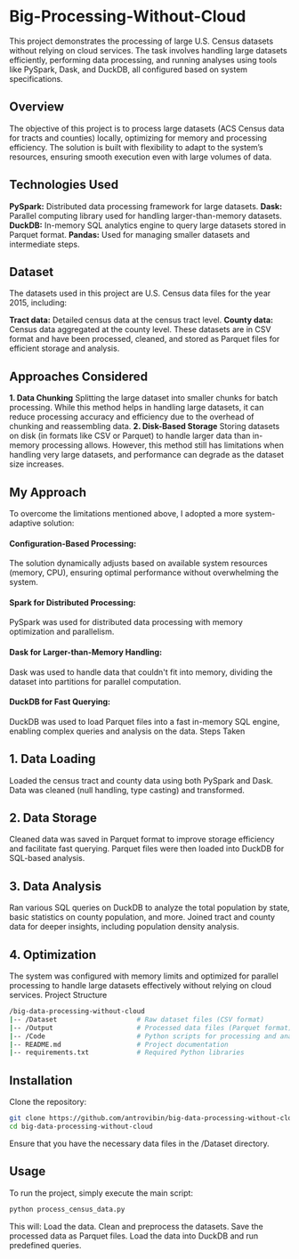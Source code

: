 # Big-Processing-Without-Cloud

This project demonstrates the processing of large U.S. Census datasets without relying on cloud services. The task involves handling large datasets efficiently, performing data processing, and running analyses using tools like PySpark, Dask, and DuckDB, all configured based on system specifications.

## Overview

The objective of this project is to process large datasets (ACS Census data for tracts and counties) locally, optimizing for memory and processing efficiency. The solution is built with flexibility to adapt to the system’s resources, ensuring smooth execution even with large volumes of data.

## Technologies Used

**PySpark:** Distributed data processing framework for large datasets.
**Dask:** Parallel computing library used for handling larger-than-memory datasets.
**DuckDB:** In-memory SQL analytics engine to query large datasets stored in Parquet format.
**Pandas:** Used for managing smaller datasets and intermediate steps.

## Dataset

The datasets used in this project are U.S. Census data files for the year 2015, including:

**Tract data:** Detailed census data at the census tract level.
**County data:** Census data aggregated at the county level.
These datasets are in CSV format and have been processed, cleaned, and stored as Parquet files for efficient storage and analysis.

## Approaches Considered

**1. Data Chunking**
Splitting the large dataset into smaller chunks for batch processing.
While this method helps in handling large datasets, it can reduce processing accuracy and efficiency due to the overhead of chunking and reassembling data.
**2. Disk-Based Storage**
Storing datasets on disk (in formats like CSV or Parquet) to handle larger data than in-memory processing allows.
However, this method still has limitations when handling very large datasets, and performance can degrade as the dataset size increases.

## My Approach

To overcome the limitations mentioned above, I adopted a more system-adaptive solution:

#### Configuration-Based Processing: 
The solution dynamically adjusts based on available system resources (memory, CPU), ensuring optimal performance without overwhelming the system.
#### Spark for Distributed Processing: 
PySpark was used for distributed data processing with memory optimization and parallelism.
#### Dask for Larger-than-Memory Handling: 
Dask was used to handle data that couldn't fit into memory, dividing the dataset into partitions for parallel computation.
#### DuckDB for Fast Querying: 
DuckDB was used to load Parquet files into a fast in-memory SQL engine, enabling complex queries and analysis on the data.
Steps Taken

## 1. Data Loading
Loaded the census tract and county data using both PySpark and Dask.
Data was cleaned (null handling, type casting) and transformed.
## 2. Data Storage
Cleaned data was saved in Parquet format to improve storage efficiency and facilitate fast querying.
Parquet files were then loaded into DuckDB for SQL-based analysis.
## 3. Data Analysis
Ran various SQL queries on DuckDB to analyze the total population by state, basic statistics on county population, and more.
Joined tract and county data for deeper insights, including population density analysis.
## 4. Optimization
The system was configured with memory limits and optimized for parallel processing to handle large datasets effectively without relying on cloud services.
Project Structure

```bash
/big-data-processing-without-cloud
|-- /Dataset                    # Raw dataset files (CSV format)
|-- /Output                     # Processed data files (Parquet format)
|-- /Code                       # Python scripts for processing and analysis
|-- README.md                   # Project documentation
|-- requirements.txt            # Required Python libraries
```
## Installation

Clone the repository:
```bash
git clone https://github.com/antrovibin/big-data-processing-without-cloud.git
cd big-data-processing-without-cloud
```

Ensure that you have the necessary data files in the /Dataset directory.

## Usage

To run the project, simply execute the main script:
```bash
python process_census_data.py
```
This will:
Load the data.
Clean and preprocess the datasets.
Save the processed data as Parquet files.
Load the data into DuckDB and run predefined queries.
